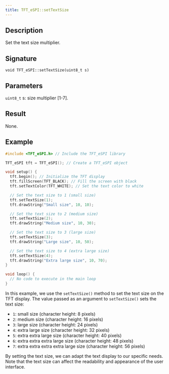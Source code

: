 ```yaml
---
title: TFT_eSPI::setTextSize
---
```


## Description

Set the text size multiplier.

## Signature

`void TFT_eSPI::setTextSize(uint8_t s)`

## Parameters

`uint8_t` s: size multiplier [1-7].

## Result

None.

## Example

```cpp
#include <TFT_eSPI.h> // Include the TFT_eSPI library

TFT_eSPI tft = TFT_eSPI(); // Create a TFT_eSPI object

void setup() {
  tft.begin(); // Initialize the TFT display
  tft.fillScreen(TFT_BLACK); // Fill the screen with black
  tft.setTextColor(TFT_WHITE); // Set the text color to white

  // Set the text size to 1 (small size)
  tft.setTextSize(1);
  tft.drawString("Small size", 10, 10);

  // Set the text size to 2 (medium size)
  tft.setTextSize(2);
  tft.drawString("Medium size", 10, 30);

  // Set the text size to 3 (large size)
  tft.setTextSize(3);
  tft.drawString("Large size", 10, 50);

  // Set the text size to 4 (extra large size)
  tft.setTextSize(4);
  tft.drawString("Extra large size", 10, 70);
}

void loop() {
  // No code to execute in the main loop
}
```

In this example, we use the `setTextSize()` method to set the text size on the TFT display. The value passed as an
argument to `setTextSize()` sets the text size:

* `1`: small size (character height: 8 pixels)
* `2`: medium size (character height: 16 pixels)
* `3`: large size (character height: 24 pixels)
* `4`: extra large size (character height: 32 pixels)
* `5`: extra extra large size (character height: 40 pixels)
* `6`: extra extra extra large size (character height: 48 pixels)
* `7`: extra extra extra extra large size (character height: 56 pixels)

By setting the text size, we can adapt the text display to our specific needs. Note that the text size can affect the
readability and appearance of the user interface.
